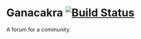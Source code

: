 # Ganacakra [![Build Status](https://travis-ci.org/BillyZac/ganacakra.svg?branch=master)](https://travis-ci.org/BillyZac/ganacakra)

A forum for a community.
